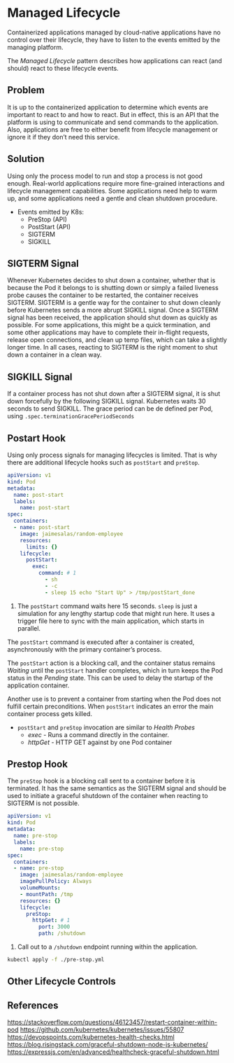# Managed Lifecycle

Containerized applications managed by cloud-native applications have no control over their lifecycle, they have to listen to the events emitted by the managing platform.

The *Managed Lifecycle* pattern describes how applications can react (and should) react to these lifecycle events.

## Problem

It is up to the containerized application to determine which events are important to react to and how to react. But in effect, this is an API that the platform is using to communicate and send commands to the application. Also, applications are free to either benefit from lifecycle management or ignore it if they don’t need this service.

## Solution

Using only the process model to run and stop a process is not good enough. Real-world applications require more fine-grained interactions and lifecycle management capabilities. Some applications need help to warm up, and some applications need a gentle and clean shutdown procedure.

* Events emitted by K8s:
    - PreStop (API)
    - PostStart (API)
    - SIGTERM
    - SIGKILL

## SIGTERM Signal

Whenever Kubernetes decides to shut down a container, whether that is because the Pod it belongs to is shutting down or simply a failed liveness probe causes the container to be restarted, the container receives SIGTERM. SIGTERM is a gentle way for the container to shut down cleanly before Kubernetes sends a more abrupt SIGKILL signal. Once a SIGTERM signal has been received, the application should shut down as quickly as possible. For some applications, this might be a quick termination, and some other applications may have to complete their in-flight requests, release open connections, and clean up temp files, which can take a slightly longer time. In all cases, reacting to SIGTERM is the right moment to shut down a container in a clean way.


## SIGKILL Signal

If a container process has not shut down after a SIGTERM signal, it is shut down forcefully by the following SIGKILL signal. Kubernetes waits 30 seconds to send SIGKILL. The grace period can be de defined per Pod, using `.spec.terminationGracePeriodSeconds`

## Postart Hook

Using only process signals for managing lifecycles is limited. That is why there are additional lifecycle hooks such as `postStart` and `preStop`.

```yml
apiVersion: v1
kind: Pod
metadata:
  name: post-start
  labels:
    name: post-start
spec:
  containers:
  - name: post-start
    image: jaimesalas/random-employee
    resources:
      limits: {}
    lifecycle:
      postStart:
        exec:
          command: # 1
            - sh
            - -c
            - sleep 15 echo "Start Up" > /tmp/postStart_done

```

1. The `postStart` command waits here 15 seconds. `sleep` is just a simulation for any lengthy startup code that might run here. It uses a trigger file here to sync with the main application, which starts in parallel.

The `postStart` command is executed after a container is created, asynchronously with the primary container’s process.

The `postStart` action is a blocking call, and the container status remains *Waiting* until the `postStart` handler completes, which in turn keeps the Pod status in the *Pending* state. This can be used to delay the startup of the application container.

Another use is to prevent a container from starting when the Pod does not fulfill certain preconditions. When `postStart` indicates an error the main container process gets killed.

* `postStart` and `preStop` invocation are similar to *Health Probes*
    - *exec* - Runs a command directly in the container.
    - *httpGet* - HTTP GET against by one Pod container

## Prestop Hook

The `preStop` hook is a blocking call sent to a container before it is terminated. It has the same semantics as the SIGTERM signal and should be used to initiate a graceful shutdown of the container when reacting to SIGTERM is not possible.

```yml
apiVersion: v1
kind: Pod
metadata:
  name: pre-stop
  labels:
    name: pre-stop
spec:
  containers:
  - name: pre-stop
    image: jaimesalas/random-employee
    imagePullPolicy: Always
    volumeMounts:
    - mountPath: /tmp
    resources: {}
    lifecycle:
      preStop:
        httpGet: # 1
          port: 3000
          path: /shutdown

```

1. Call out to a `/shutdown` endpoint running within the application.

```bash
kubectl apply -f ./pre-stop.yml
```

## Other Lifecycle Controls

## References

https://stackoverflow.com/questions/46123457/restart-container-within-pod
https://github.com/kubernetes/kubernetes/issues/55807
https://devopspoints.com/kubernetes-health-checks.html
https://blog.risingstack.com/graceful-shutdown-node-js-kubernetes/
https://expressjs.com/en/advanced/healthcheck-graceful-shutdown.html
